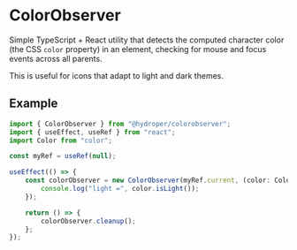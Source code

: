 # ColorObserver

Simple TypeScript + React utility that detects the computed character color (the CSS `color` property) in an element, checking for mouse and focus events across all parents.

This is useful for icons that adapt to light and dark themes.

## Example

```ts
import { ColorObserver } from "@hydroper/colorobserver";
import { useEffect, useRef } from "react";
import Color from "color";

const myRef = useRef(null);

useEffect(() => {
    const colorObserver = new ColorObserver(myRef.current, (color: Color) => {
        console.log("light =", color.isLight());
    });

    return () => {
        colorObserver.cleanup();
    };
});
```